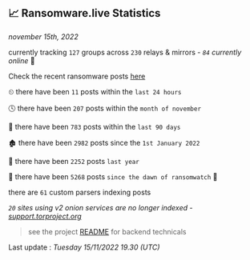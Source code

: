 
## 📈 Ransomware.live Statistics
_november 15th, 2022_

currently tracking `127` groups across `230` relays & mirrors - _`84` currently online_ 📡

Check the recent ransomware posts [here](https://www.ransomware.live/#/recentposts)


⏲ there have been `11` posts within the `last 24 hours`

🕓 there have been `207` posts within the `month of november`

📅 there have been `783` posts within the `last 90 days`

🏚 there have been `2982` posts since the `1st January 2022`

🚀 there have been `2252` posts `last year`

🦕 there have been `5268` posts `since the dawn of ransomwatch` 🐣

there are `61` custom parsers indexing posts

_`20` sites using v2 onion services are no longer indexed - [support.torproject.org](https://support.torproject.org/onionservices/v2-deprecation/)_

> see the project [README](https://github.com/jmousqueton/ransomwatch#readme) for backend technicals



Last update : _Tuesday 15/11/2022 19.30 (UTC)_

